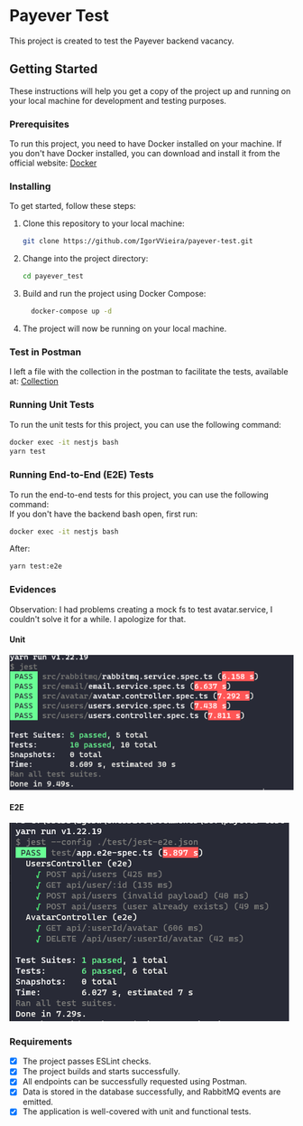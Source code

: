 # Payever Test

This project is created to test the Payever backend vacancy.

## Getting Started

These instructions will help you get a copy of the project up and running on your local machine for development and testing purposes.

### Prerequisites

To run this project, you need to have Docker installed on your machine. If you don't have Docker installed, you can download and install it from the official website: [Docker](https://www.docker.com/)

### Installing

To get started, follow these steps:

1. Clone this repository to your local machine:

   ```bash
   git clone https://github.com/IgorVVieira/payever-test.git
   ```

2. Change into the project directory:

   ```bash
   cd payever_test
   ```

3. Build and run the project using Docker Compose:
   ```bash
     docker-compose up -d
   ```
4. The project will now be running on your local machine.

### Test in Postman

I left a file with the collection in the postman to facilitate the tests, available at:
[Collection](/postman/Users.postman_collection.json)

### Running Unit Tests

To run the unit tests for this project, you can use the following command:

```bash
docker exec -it nestjs bash
yarn test
```

### Running End-to-End (E2E) Tests

To run the end-to-end tests for this project, you can use the following command: <br/>
If you don't have the backend bash open, first run:
```bash
docker exec -it nestjs bash
```
After:
```bash
yarn test:e2e
```

### Evidences

Observation: I had problems creating a mock fs to test avatar.service, I couldn't solve it for a while. I apologize for that.

#### Unit

![Unit](./results/unit.png)

#### E2E

![E@E](./results/e2e.png)

### Requirements

- [x] The project passes ESLint checks.
- [x] The project builds and starts successfully.
- [x] All endpoints can be successfully requested using Postman.
- [x] Data is stored in the database successfully, and RabbitMQ events are emitted.
- [x] The application is well-covered with unit and functional tests.
